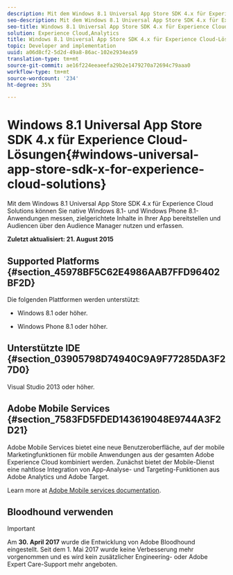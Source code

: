```yaml
---
description: Mit dem Windows 8.1 Universal App Store SDK 4.x für Experience Cloud Solutions können Sie native Windows 8.1- und Windows Phone 8.1-Anwendungen messen, zielgerichtete Inhalte in Ihrer App bereitstellen und Audiencen über den Audience Manager nutzen und erfassen.
seo-description: Mit dem Windows 8.1 Universal App Store SDK 4.x für Experience Cloud Solutions können Sie native Windows 8.1- und Windows Phone 8.1-Anwendungen messen, zielgerichtete Inhalte in Ihrer App bereitstellen und Audiencen über den Audience Manager nutzen und erfassen.
seo-title: Windows 8.1 Universal App Store SDK 4.x für Experience Cloud-Lösungen
solution: Experience Cloud,Analytics
title: Windows 8.1 Universal App Store SDK 4.x für Experience Cloud-Lösungen
topic: Developer and implementation
uuid: a06d8cf2-5d2d-49a8-86ac-102e2934ea59
translation-type: tm+mt
source-git-commit: ae16f224eeaeefa29b2e1479270a72694c79aaa0
workflow-type: tm+mt
source-wordcount: '234'
ht-degree: 35%

---
```



# Windows 8.1 Universal App Store SDK 4.x für Experience Cloud-Lösungen{#windows-universal-app-store-sdk-x-for-experience-cloud-solutions}

Mit dem Windows 8.1 Universal App Store SDK 4.x für Experience Cloud Solutions können Sie native Windows 8.1- und Windows Phone 8.1-Anwendungen messen, zielgerichtete Inhalte in Ihrer App bereitstellen und Audiencen über den Audience Manager nutzen und erfassen.

**Zuletzt aktualisiert: 21. August 2015**

## Supported Platforms {#section_45978BF5C62E4986AAB7FFD96402BF2D}

Die folgenden Plattformen werden unterstützt:

* Windows 8.1 oder höher.

* Windows Phone 8.1 oder höher.

## Unterstützte IDE {#section_03905798D74940C9A9F77285DA3F27D0}

Visual Studio 2013 oder höher.

## Adobe Mobile Services {#section_7583FD5FDED143619048E9744A3F2D21}

Adobe Mobile Services bietet eine neue Benutzeroberfläche, auf der mobile Marketingfunktionen für mobile Anwendungen aus der gesamten Adobe Experience Cloud kombiniert werden. Zunächst bietet der Mobile-Dienst eine nahtlose Integration von App-Analyse- und Targeting-Funktionen aus Adobe Analytics und Adobe Target.

Learn more at [Adobe Mobile services documentation](/help/using/home.md).

## Bloodhound verwenden

>[!IMPORTANT]
>
>Am **30. April 2017** wurde die Entwicklung von Adobe Bloodhound eingestellt. Seit dem 1. Mai 2017 wurde keine Verbesserung mehr vorgenommen und es wird kein zusätzlicher Engineering- oder Adobe Expert Care-Support mehr angeboten.

